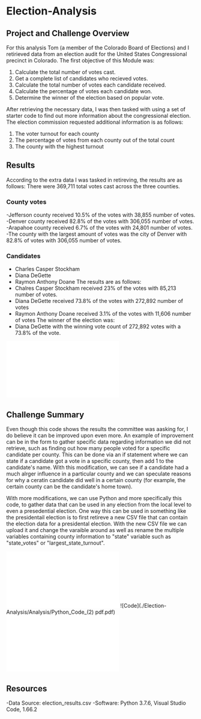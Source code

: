 # Election-Analysis

## Project and Challenge Overview
  For this analysis Tom (a member of the Colorado Board of Elections) and I retirieved data from an election audit for the United States Congressional precinct in Colorado. The first objective of this Module was:

1. Calculate the total number of votes cast.
2. Get a complete list of candidates who recieved votes.
3. Calculate the total number of votes each candidate received. 
4. Calculate the percentage of votes each candidate won.
5. Determine the winner of the election based on popular vote.

  After retrieving the necessary data, I was then tasked with using a set of starter code to find out more information about the congressional election. The election commission requested additional information is as follows:
1. The voter turnout for each county
2. The percentage of votes from each county out of the total count
3. The county with the highest turnout 


## Results
According to the extra data I was tasked in retireving, the results are as follows:
There were 369,711 total votes cast across the three counties. 
### County votes
  -Jefferson county received 10.5% of the votes with 38,855 number of votes.
  -Denver county received  82.8% of the votes with 306,055 number of votes.
  -Arapahoe county received 6.7% of the votes with 24,801 number of votes. 
  -The county with the largest amount of votes was the city of Denver with 82.8% of votes with 306,055 number of votes.

### Candidates 
  - Charles Casper Stockham 
  - Diana DeGette
  - Raymon Anthony Doane
The results are as follows:
  - Chalres Casper Stockham received 23% of the votes with 85,213 number of votes.
  - Diana DeGette received 73.8% of the votes with 272,892 number of votes 
  - Raymon Anthony Doane received 3.1% of the votes with 11,606 number of votes
The winner of the election was:
  - Diana DeGette with the winning vote count of 272,892 votes  with a 73.8% of the vote.

![Election_Results](./Election-Analysis/Analysis/election_results.txt)
  

## Challenge Summary 
  Even though this code shows the results the committee was aasking for, I do believe it can be improved upon even more. An example of improvement can be in the form to gather specific data regarding information we did not retrieve, such as finding out how many people voted for a specific candidate per county. This can be done via an if statement where we can state if a candidate got a vote in a specific county, then add 1 to the candidate's name. With this modification, we can see if a candidate had a much alrger influence in a particular county and we can speculate reasons for why a ceratin candidate did well in a certain county (for example, the certain county can be the candidate's home town).
  
  
  With more modifications, we can use Python and more specifically this code, to gather data that can be used in any election from the local level to even a presedential election. One way this can be used in something like the presidentail election is to first retireve a new CSV file that can contain the election data for a presidental election. With the new CSV file we can upload it and change the varaible around as well as rename the multiple variables containing county information to "state" variable such as "state_votes" or "largest_state_turnout".
  
![Code](./Election-Analysis/Analysis/Python_Code_(1).pdf)
![Code](./Election-Analysis/Analysis/Python_Code_(2) pdf.pdf)
![Code](./Election-Analysis/Analysis/Python_Code_(3).pdf)

## Resources 
-Data Source: election_results.csv
-Software: Python 3.7.6, Visual Studio Code, 1.66.2

